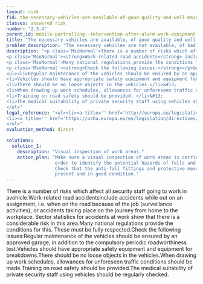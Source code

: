 ```yaml
---
layout: risk
fid: the-necessary-vehicles-are-available-of-good-quality-and-well-maintained
classes: answered risk
number: "2.3.4"
parent_id: mobile-partrolling--intervention-after-alarm-work-equipment
title: "The necessary vehicles are available, of good quality and well maintained."
problem_description: "The necessary vehicles are not available, of bad quality and/or poorly maintained."
description: "<p class='MsoNormal'>There is a number of risks which affect all security staff going to work in a <strong>vehicle</strong>. </p>&#13;
<p class='MsoNormal'><strong>Work-related road accidents</strong> include accidents while out on an assignment, i.e. when on the road because of the job (surveillance activities), or accidents taking place on the journey from home to the workplace. Sector statistics for accidents at work show that there is a considerable risk in this area.</p>&#13;
<p class='MsoNormal'>Many national regulations provide the conditions for this. These must be fully respected.</p>&#13;
<p class='MsoNormal'><strong>Check the following issues:</strong></p>&#13;
<ul><li>Regular maintenance of the vehicles should be ensured by an approved garage, in addition to the compulsory periodic roadworthiness test. </li>&#13;
<li>Vehicles should have appropriate safety equipment and equipment for breakdowns.</li>&#13;
<li>There should be no loose objects in the vehicles.</li>&#13;
<li>When drawing up work schedules, allowances for unforeseen traffic conditions should be made. </li>&#13;
<li>Training on road safety should be provided. </li>&#13;
<li>The medical suitability of private security staff using vehicles should be regularly checked.</li>&#13;
</ul>"
legal_reference: "<ul><li><a title='' href='http://europa.eu/legislation_summaries/employment_and_social_policy/health_hygiene_safety_at_work/c11113_en.htm' rel='nofollow' target='_blank'>89/391/CEE Implementing measures to improve the health and safety of workers (framework directive).</a></li>&#13;
<li><a title='' href='https://osha.europa.eu/en/legislation/directives/workplaces-equipment-signs-personal-protective-equipment/osh-directives/3' rel='nofollow' target='_blank'>2009/104/EC Directive on the minimum safety and health requirements for the use of work equipment.</a></li>&#13;
</ul>"
evaluation_method: direct

solutions:
  solution_1:
    description: "Visual inspection of work areas."
    action_plan: "Make sure a visual inspection of work areas is carried out in
                  order to identify the potential hazards of falls and slips.
                  Check that the anti-fall fittings and protective measures are
                  present and in good condition."
---
```

There is a number of risks which affect all security staff going to work in
avehicle.Work-related road accidentsinclude accidents while out on an
assignment, i.e. when on the road because of the job (surveillance
activities), or accidents taking place on the journey from home to the
workplace. Sector statistics for accidents at work show that there is a
considerable risk in this area.Many national regulations provide the
conditions for this. These must be fully respected.Check the following
issues:Regular maintenance of the vehicles should be ensured by an approved
garage, in addition to the compulsory periodic roadworthiness test.Vehicles
should have appropriate safety equipment and equipment for breakdowns.There
should be no loose objects in the vehicles.When drawing up work schedules,
allowances for unforeseen traffic conditions should be made.Training on road
safety should be provided.The medical suitability of private security staff
using vehicles should be regularly checked.


